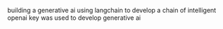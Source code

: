 building a generative ai using langchain to develop a chain of intelligent 
openai key was used to develop generative ai
